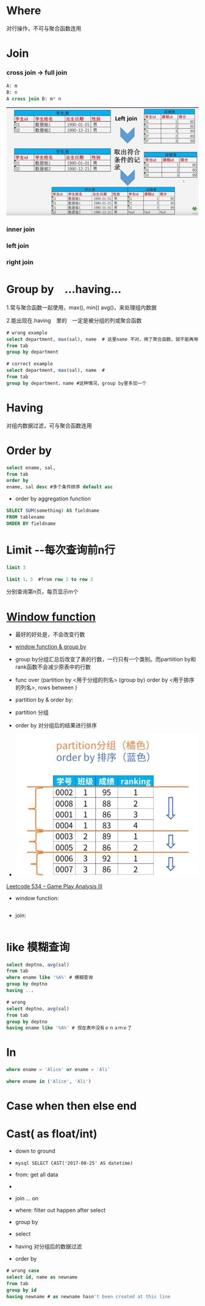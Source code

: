 # Where
对行操作，不可与聚合函数连用

# Join
### cross join -> full join 
```sql
A: m
B: n
A cross join B: m* n
```

![leftJoin](https://github.com/tsheng0315/Leetcode_SQL/blob/master/image/leftJoinExample.jpg)

### inner join

### left join
### right join

# Group by　...having...
1.常与聚合函数一起使用，max(), min() avg()，来处理组内数据

2.能出现在.having　里的　一定是被分组的列或聚合函数


```sql
# wrong example
select department, max(sal), name  # 这里name 不对，用了聚合函数，就不能再用普通column了。 
from tab
group by department
```


```sql
# correct example
select department, max(sal), name  # 
from tab
group by department，name #这种情况，group by里多加一个
```

# Having
对组内数据过滤，可与聚合函数连用

# Order by
```sql
select ename, sal,
from tab
order by 
ename, sal desc #多个条件排序 default asc 
```
* order by aggregation function
```sql
SELECT SUM(something) AS fieldname
FROM tablename
ORDER BY fieldname
```

# Limit --每次查询前n行
```sql
limit 3
```

```sql
limit 1，3  #from row 1 to row 3
```
分别查询第n页，每页显示m个

# [Window function](https://www.bilibili.com/video/BV1qg411u7m5/?spm_id_from=333.788.recommend_more_video.1)
* 最好的好处是，不会改变行数
* [window function & group by](https://zhuanlan.zhihu.com/p/92654574)
* group by分组汇总后改变了表的行数，一行只有一个类别。而partiition by和rank函数不会减少原表中的行数

* func  over (partition by <用于分组的列名> (group by) order by <用于排序的列名>, rows between )
* partition by & order by:
* partition 分组
* order by 对分组后的结果进行排序
* ![partition by & order by](https://github.com/tsheng0315/Leetcode_SQL/blob/master/image/partition%20by%20order%20by.jpg)


[Leetcode 534 – Game Play Analysis III](https://circlecoder.com/game-play-analysis-III/)

* window function:
```sql

```

* join:
```sql

```

# like 模糊查询
```sql
select deptno, avg(sal)
from tab
where ename like '%A%' # 模糊查询
group by deptno 
having ...
```

```sql
# wrong
select deptno, avg(sal)
from tab
group by deptno 
having ename like '%A%' # 现在表中没有ｅｎａｍｅ了
```
# In
```sql
where ename = 'Alice' or ename = 'Ali'
```
```sql
where ename in ('Alice', 'Ali')
```

# Case when then else end

# Cast( as float/int) 
* down to ground
* ```mysql SELECT CAST('2017-08-25' AS datetime)```


* from: get all data
* 
* join ... on 

* where: filter out happen after select

* group by

* select  

* having 对分组后的数据过滤

* order by

```sql
# wrong case  
select id, name as newname 
from tab
group by id
having newname # as newname hasn't been created at this line
```




